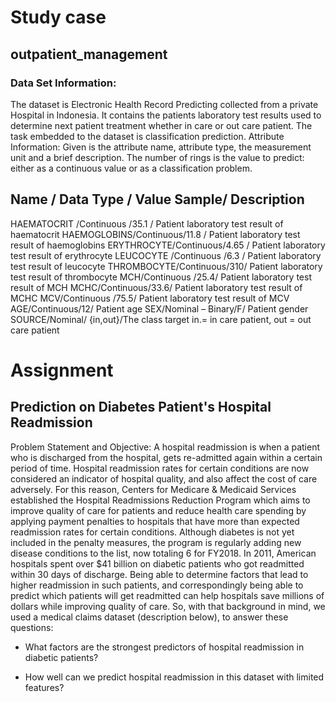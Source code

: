 # Study case 
## outpatient_management

### Data Set Information:
The dataset is Electronic Health Record Predicting collected from a private Hospital in Indonesia. It contains the patients laboratory test results used to determine next patient treatment whether in care or out care patient. The task embedded to the dataset is classification prediction. 
Attribute Information:
Given is the attribute name, attribute type, the measurement unit and a brief description. The number of rings is the value to predict: either as a continuous value or as a classification problem. 

Name / Data Type / Value Sample/ Description
----------------------------- 
HAEMATOCRIT /Continuous /35.1 / Patient laboratory test result of haematocrit
HAEMOGLOBINS/Continuous/11.8 / Patient laboratory test result of haemoglobins
ERYTHROCYTE/Continuous/4.65 /  Patient laboratory test result of erythrocyte
LEUCOCYTE	/Continuous /6.3 / Patient laboratory test result of leucocyte
THROMBOCYTE/Continuous/310/ Patient laboratory test result of thrombocyte
MCH/Continuous /25.4/ Patient laboratory test result of MCH
MCHC/Continuous/33.6/ Patient laboratory test result of MCHC
MCV/Continuous /75.5/ Patient laboratory test result of MCV
AGE/Continuous/12/ Patient age
SEX/Nominal – Binary/F/ Patient gender
SOURCE/Nominal/ {in,out}/The class target in.= in care patient, out = out care patient

# Assignment 
## Prediction on Diabetes Patient's Hospital Readmission
Problem Statement and Objective: A hospital readmission is when a patient who is discharged from the hospital, gets re-admitted again within a certain period of time. Hospital readmission rates for certain conditions are now considered an indicator of hospital quality, and also affect the cost of care adversely. For this reason, Centers for Medicare & Medicaid Services established the Hospital Readmissions Reduction Program which aims to improve quality of care for patients and reduce health care spending by applying payment penalties to hospitals that have more than expected readmission rates for certain conditions. Although diabetes is not yet included in the penalty measures, the program is regularly adding new disease conditions to the list, now totaling 6 for FY2018. In 2011, American hospitals spent over $41 billion on diabetic patients who got readmitted within 30 days of discharge. Being able to determine factors that lead to higher readmission in such patients, and correspondingly being able to predict which patients will get readmitted can help hospitals save millions of dollars while improving quality of care. So, with that background in mind, we used a medical claims dataset (description below), to answer these questions:

- What factors are the strongest predictors of hospital readmission in diabetic patients?

- How well can we predict hospital readmission in this dataset with limited features?
